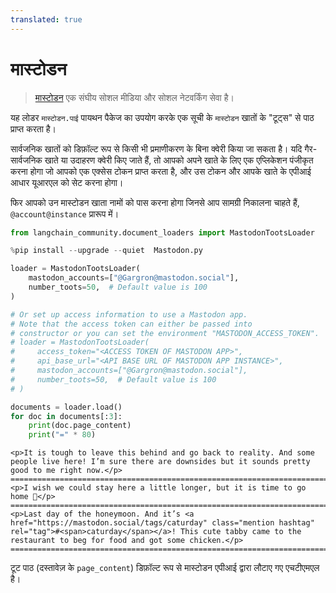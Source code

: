 ```yaml
---
translated: true
---
```


# मास्टोडन

>[मास्टोडन](https://joinmastodon.org/) एक संघीय सोशल मीडिया और सोशल नेटवर्किंग सेवा है।

यह लोडर `मास्टोडन.पाई` पायथन पैकेज का उपयोग करके एक सूची के `मास्टोडन` खातों के "टूट्स" से पाठ प्राप्त करता है।

सार्वजनिक खातों को डिफ़ॉल्ट रूप से किसी भी प्रमाणीकरण के बिना क्वेरी किया जा सकता है। यदि गैर-सार्वजनिक खाते या उदाहरण क्वेरी किए जाते हैं, तो आपको अपने खाते के लिए एक एप्लिकेशन पंजीकृत करना होगा जो आपको एक एक्सेस टोकन प्राप्त करता है, और उस टोकन और आपके खाते के एपीआई आधार यूआरएल को सेट करना होगा।

फिर आपको उन मास्टोडन खाता नामों को पास करना होगा जिनसे आप सामग्री निकालना चाहते हैं, `@account@instance` प्रारूप में।

```python
from langchain_community.document_loaders import MastodonTootsLoader
```

```python
%pip install --upgrade --quiet  Mastodon.py
```

```python
loader = MastodonTootsLoader(
    mastodon_accounts=["@Gargron@mastodon.social"],
    number_toots=50,  # Default value is 100
)

# Or set up access information to use a Mastodon app.
# Note that the access token can either be passed into
# constructor or you can set the environment "MASTODON_ACCESS_TOKEN".
# loader = MastodonTootsLoader(
#     access_token="<ACCESS TOKEN OF MASTODON APP>",
#     api_base_url="<API BASE URL OF MASTODON APP INSTANCE>",
#     mastodon_accounts=["@Gargron@mastodon.social"],
#     number_toots=50,  # Default value is 100
# )
```

```python
documents = loader.load()
for doc in documents[:3]:
    print(doc.page_content)
    print("=" * 80)
```

```output
<p>It is tough to leave this behind and go back to reality. And some people live here! I’m sure there are downsides but it sounds pretty good to me right now.</p>
================================================================================
<p>I wish we could stay here a little longer, but it is time to go home 🥲</p>
================================================================================
<p>Last day of the honeymoon. And it’s <a href="https://mastodon.social/tags/caturday" class="mention hashtag" rel="tag">#<span>caturday</span></a>! This cute tabby came to the restaurant to beg for food and got some chicken.</p>
================================================================================
```

टूट पाठ (दस्तावेज़ के `page_content`) डिफ़ॉल्ट रूप से मास्टोडन एपीआई द्वारा लौटाए गए एचटीएमएल है।
